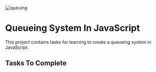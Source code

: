 ![queuing](https://github.com/richard-1257/alx-backend/assets/83041703/961c071e-8924-4808-bb86-cbc093c4cf80)

# Queueing System In JavaScript
This project contains tasks for learning to create a queueing system in JavaScript.

## Tasks To Complete
